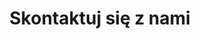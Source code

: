 ---
template: contact-page
slug: /contact
title: Skontaktuj się z nami
image: /assets/pexels-greta-hoffman-7674820.jpg
---